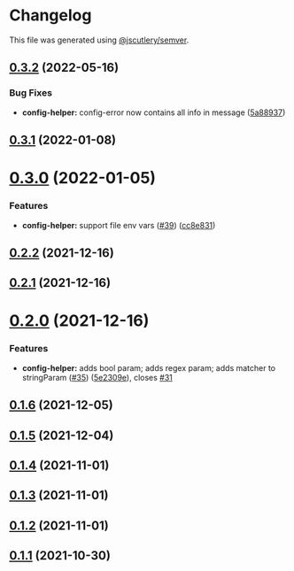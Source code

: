 # Changelog

This file was generated using [@jscutlery/semver](https://github.com/jscutlery/semver).

## [0.3.2](https://github.com/nidomiro/ts-tools/compare/config-helper@0.3.1...config-helper@0.3.2) (2022-05-16)

### Bug Fixes

-   **config-helper:** config-error now contains all info in message ([5a88937](https://github.com/nidomiro/ts-tools/commit/5a889372493aaa7a2c4ae2f13af67c52a92c6bc8))

## [0.3.1](https://github.com/nidomiro/ts-tools/compare/config-helper@0.3.0...config-helper@0.3.1) (2022-01-08)

# [0.3.0](https://github.com/nidomiro/ts-tools/compare/config-helper@0.2.2...config-helper@0.3.0) (2022-01-05)

### Features

-   **config-helper:** support file env vars ([#39](https://github.com/nidomiro/ts-tools/issues/39)) ([cc8e831](https://github.com/nidomiro/ts-tools/commit/cc8e8318cebc6993f38a5b056597a66cf4674db8))

## [0.2.2](https://github.com/nidomiro/ts-tools/compare/config-helper@0.2.1...config-helper@0.2.2) (2021-12-16)

## [0.2.1](https://github.com/nidomiro/ts-tools/compare/config-helper@0.2.0...config-helper@0.2.1) (2021-12-16)

# [0.2.0](https://github.com/nidomiro/ts-tools/compare/config-helper@0.1.6...config-helper@0.2.0) (2021-12-16)

### Features

-   **config-helper:** adds bool param; adds regex param; adds matcher to stringParam ([#35](https://github.com/nidomiro/ts-tools/issues/35)) ([5e2309e](https://github.com/nidomiro/ts-tools/commit/5e2309eb57aa173e454962823c914fd955117165)), closes [#31](https://github.com/nidomiro/ts-tools/issues/31)

## [0.1.6](https://github.com/nidomiro/ts-tools/compare/config-helper@0.1.5...config-helper@0.1.6) (2021-12-05)

## [0.1.5](https://github.com/nidomiro/ts-tools/compare/config-helper@0.1.4...config-helper@0.1.5) (2021-12-04)

## [0.1.4](https://github.com/nidomiro/ts-tools/compare/config-helper@0.1.3...config-helper@0.1.4) (2021-11-01)

## [0.1.3](https://github.com/nidomiro/ts-tools/compare/config-helper@0.1.2...config-helper@0.1.3) (2021-11-01)

## [0.1.2](https://github.com/nidomiro/ts-tools/compare/config-helper@0.1.1...config-helper@0.1.2) (2021-11-01)

## [0.1.1](https://github.com/nidomiro/ts-tools/compare/config-helper@0.1.0...config-helper@0.1.1) (2021-10-30)

